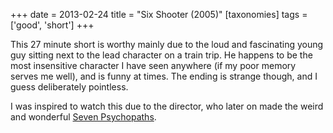 +++
date = 2013-02-24
title = "Six Shooter (2005)"
[taxonomies]
tags = ['good', 'short']
+++

This 27 minute short is worthy mainly due to the loud and fascinating
young guy sitting next to the lead character on a train trip. He happens
to be the most insensitive character I have seen anywhere (if my poor
memory serves me well), and is funny at times. The ending is strange
though, and I guess deliberately pointless.

I was inspired to watch this due to the director, who later on made the
weird and wonderful [Seven Psychopaths].

[Seven Psychopaths]: http://tshepang.net/seven-psychopaths-2012
